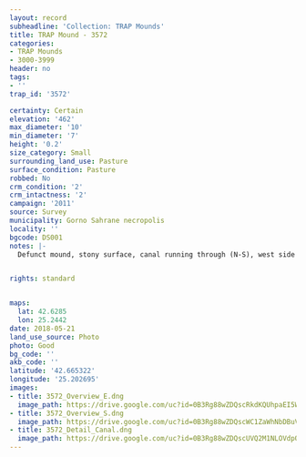 ```yaml
---
layout: record
subheadline: 'Collection: TRAP Mounds'
title: TRAP Mound - 3572
categories:
- TRAP Mounds
- 3000-3999
header: no
tags:
- ''
trap_id: '3572'

certainty: Certain
elevation: '462'
max_diameter: '10'
min_diameter: '7'
height: '0.2'
size_category: Small
surrounding_land_use: Pasture
surface_condition: Pasture
robbed: No
crm_condition: '2'
crm_intactness: '2'
campaign: '2011'
source: Survey
municipality: Gorno Sahrane necropolis
locality: ''
bgcode: DS001
notes: |-
  Defunct mound, stony surface, canal running through (N-S), west side taken away, large stones around.


rights: standard


maps:
  lat: 42.6285
  lon: 25.2442
date: 2018-05-21
land_use_source: Photo
photo: Good
bg_code: ''
akb_code: ''
latitude: '42.665322'
longitude: '25.202695'
images:
- title: 3572_Overview_E.dng
  image_path: https://drive.google.com/uc?id=0B3Rg88wZDQscRkdKQUhpaEI5Wm8
- title: 3572_Overview_S.dng
  image_path: https://drive.google.com/uc?id=0B3Rg88wZDQscWC1ZaWhNbDBuVjA
- title: 3572_Detail_Canal.dng
  image_path: https://drive.google.com/uc?id=0B3Rg88wZDQscUVQ2M1NLOVdpODQ
---
```

